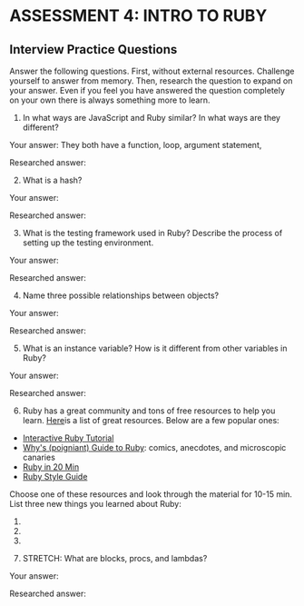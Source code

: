# ASSESSMENT 4: INTRO TO RUBY
## Interview Practice Questions

Answer the following questions. First, without external resources. Challenge yourself to answer from memory. Then, research the question to expand on your answer. Even if you feel you have answered the question completely on your own there is always something more to learn.   

1. In what ways are JavaScript and Ruby similar? In what ways are they different?

  Your answer:
They both have a function, loop, argument statement, 


  Researched answer:



2. What is a hash?

  Your answer:

  Researched answer:



3. What is the testing framework used in Ruby? Describe the process of setting up the testing environment.

  Your answer:

  Researched answer:



4. Name three possible relationships between objects?

  Your answer:

  Researched answer:



5. What is an instance variable? How is it different from other variables in Ruby?

  Your answer:

  Researched answer:



6. Ruby has a great community and tons of free resources to help you learn. [Here](https://www.ruby-lang.org/en/documentation/)is a list of great resources. Below are a few popular ones:
- [Interactive Ruby Tutorial](http://tryruby.org/levels/1/challenges/0)
- [Why's (poigniant) Guide to Ruby](http://poignant.guide/book/chapter-1.html): comics, anecdotes, and microscopic canaries
- [Ruby in 20 Min](https://www.ruby-lang.org/en/documentation/quickstart/)
- [Ruby Style Guide](https://rubystyle.guide/)

Choose one of these resources and look through the material for 10-15 min. List three new things you learned about Ruby:

1)

2)

3)


7. STRETCH: What are blocks, procs, and lambdas?

  Your answer:

  Researched answer:
